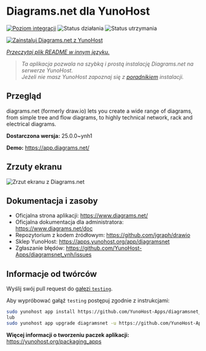 <!--
To README zostało automatycznie wygenerowane przez <https://github.com/YunoHost/apps/tree/master/tools/readme_generator>
Nie powinno być ono edytowane ręcznie.
-->

# Diagrams.net dla YunoHost

[![Poziom integracji](https://apps.yunohost.org/badge/integration/diagramsnet)](https://ci-apps.yunohost.org/ci/apps/diagramsnet/)
![Status działania](https://apps.yunohost.org/badge/state/diagramsnet)
![Status utrzymania](https://apps.yunohost.org/badge/maintained/diagramsnet)

[![Zainstaluj Diagrams.net z YunoHost](https://install-app.yunohost.org/install-with-yunohost.svg)](https://install-app.yunohost.org/?app=diagramsnet)

*[Przeczytaj plik README w innym języku.](./ALL_README.md)*

> *Ta aplikacja pozwala na szybką i prostą instalację Diagrams.net na serwerze YunoHost.*  
> *Jeżeli nie masz YunoHost zapoznaj się z [poradnikiem](https://yunohost.org/install) instalacji.*

## Przegląd

diagrams.net (formerly draw.io) lets you create a wide range of diagrams, from simple tree and flow diagrams, to highly technical network, rack and electrical diagrams.


**Dostarczona wersja:** 25.0.0~ynh1

**Demo:** <https://app.diagrams.net/>

## Zrzuty ekranu

![Zrzut ekranu z Diagrams.net](./doc/screenshots/screenshot.png)

## Dokumentacja i zasoby

- Oficjalna strona aplikacji: <https://www.diagrams.net/>
- Oficjalna dokumentacja dla administratora: <https://www.diagrams.net/doc>
- Repozytorium z kodem źródłowym: <https://github.com/jgraph/drawio>
- Sklep YunoHost: <https://apps.yunohost.org/app/diagramsnet>
- Zgłaszanie błędów: <https://github.com/YunoHost-Apps/diagramsnet_ynh/issues>

## Informacje od twórców

Wyślij swój pull request do [gałęzi `testing`](https://github.com/YunoHost-Apps/diagramsnet_ynh/tree/testing).

Aby wypróbować gałąź `testing` postępuj zgodnie z instrukcjami:

```bash
sudo yunohost app install https://github.com/YunoHost-Apps/diagramsnet_ynh/tree/testing --debug
lub
sudo yunohost app upgrade diagramsnet -u https://github.com/YunoHost-Apps/diagramsnet_ynh/tree/testing --debug
```

**Więcej informacji o tworzeniu paczek aplikacji:** <https://yunohost.org/packaging_apps>
